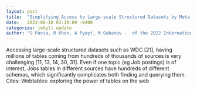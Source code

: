 ```yaml
---
layout: post
title:  "Simplifying Access to Large-scale Structured Datasets by Meta-Profiling with Scalable Training Set Enrichment"
date:   2022-06-18 03:19:09 -0400
categories: jekyll update
author: "S Pavia, R Khan, A Pyayt, M Gubanov -  of the 2022 International Conference on , 2022"
---
```

Accessing large-scale structured datasets such as WDC [21], having millions of tables coming from hundreds of thousands of sources is very challenging [11, 13, 14, 30, 31]. Even if one topic (eg Job postings) is of interest, Jobs tables in different sources have hundreds of different schemas, which significantly complicates both finding and querying them.
Cites: Webtables: exploring the power of tables on the web